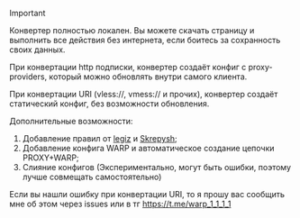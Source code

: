 > [!IMPORTANT]
> Конвертер полностью локален. Вы можете скачать страницу и выполнить все действия без интернета, если боитесь за сохранность своих данных.

При конвертации http подписки, конвертер создаёт конфиг с proxy-providers, который можно обновлять внутри самого клиента.

При конвертации URI (vless://, vmess:// и прочих), конвертер создаёт статический конфиг, без возможности обновления.

Дополнительные возможности:
1) Добавление правил от [legiz](https://github.com/legiz-ru/mihomo-rule-sets) и [Skrepysh](https://github.com/Skrepysh/mihomo-rulesets);
2) Добавление конфига WARP и автоматическое создание цепочки PROXY+WARP;
3) Слияние конфигов (Экспериментально, могут быть ошибки, поэтому лучше совмещать самостоятельно)

Если вы нашли ошибку при конвертации URI, то я прошу вас сообщить мне об этом через issues или в тг https://t.me/warp_1_1_1_1 

